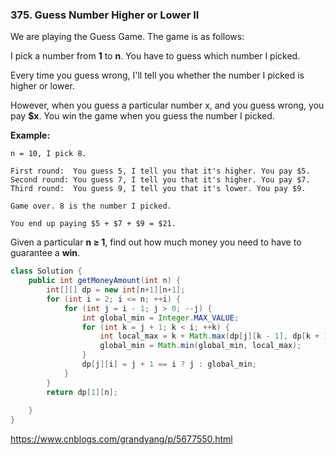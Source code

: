 ### 375. Guess Number Higher or Lower II

We are playing the Guess Game. The game is as follows:

I pick a number from **1** to **n**. You have to guess which number I picked.

Every time you guess wrong, I'll tell you whether the number I picked is higher or lower.

However, when you guess a particular number x, and you guess wrong, you pay **$x**. You win the game when you guess the number I picked.

**Example:**

```
n = 10, I pick 8.

First round:  You guess 5, I tell you that it's higher. You pay $5.
Second round: You guess 7, I tell you that it's higher. You pay $7.
Third round:  You guess 9, I tell you that it's lower. You pay $9.

Game over. 8 is the number I picked.

You end up paying $5 + $7 + $9 = $21.
```

Given a particular **n ≥ 1**, find out how much money you need to have to guarantee a **win**.

~~~java
class Solution {
    public int getMoneyAmount(int n) {
        int[][] dp = new int[n+1][n+1];
        for (int i = 2; i <= n; ++i) {
            for (int j = i - 1; j > 0; --j) {
                int global_min = Integer.MAX_VALUE;
                for (int k = j + 1; k < i; ++k) {
                    int local_max = k + Math.max(dp[j][k - 1], dp[k + 1][i]);
                    global_min = Math.min(global_min, local_max);
                }
                dp[j][i] = j + 1 == i ? j : global_min;
            }
        }
        return dp[1][n];
        
    }
}
~~~

https://www.cnblogs.com/grandyang/p/5677550.html